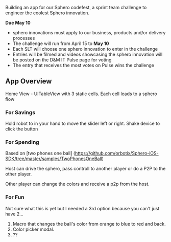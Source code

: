 Building an app for our Sphero codefest, a sprint team challenge to engineer the coolest Sphero innovation.

**Due May 10**

* sphero innovations must apply to our business, products and/or delivery processes
* The challenge will run from April 15 to **May 10** 
* Each SLT will choose one sphero innovation to enter in the challenge 
* Entries will be filmed and videos showcasing the sphero innovation will be posted on the D&M IT Pulse page for voting 
* The entry that receives the most votes on Pulse wins the challenge

## App Overview ##
Home View - UITableView with 3 static cells.  Each cell leads to a sphero flow

### For Savings ###
Hold  robot to in your hand to move the slider left or right.  Shake device to click the button

### For Spending ###
Based on [two phones one ball] (https://github.com/orbotix/Sphero-iOS-SDK/tree/master/samples/TwoPhonesOneBall)

Host can drive the sphero, pass controll to another player or do a P2P to the other player.  

Other player can change the colors and receive a p2p from the host.

### For Fun ###
Not sure what this is yet but I needed a 3rd option because you can't just have 2...

1. Macro that changes the ball's color from orange to blue to red and back.
2. Color picker modal.  
3. ??
